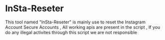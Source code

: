 # InSta-Reseter
This tool named "InSta-Reseter" is mainly use to reset the Instagram Account Secure Accounts , All working apis are present in the script , If you do any illegal activites through this script we are not responsible
